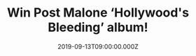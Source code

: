 ---
campaign-uuid: "c-229290b5-efbd-49e0-8e72-751addf88ded"
type: "Competition"
category: "Music"
date: "2019-09-13T09:00:00.000Z"
end-date: "2019-10-13T23:59:00.000Z"
disable-form: false
is_promoted: false
has_entry_page: true
title: "Win Post Malone ‘Hollywood's Bleeding’ album!"
competition-description: "<p>Calling all Post Malone fans! Get ready because Malone’\
  s third brand new album: ‘Hollywood’s Bleeding’ is finally here and we have one\
  \ copy to give away for you. Enemies, Allergic, Circles… are some of his brand new\
  \ songs you will love.</p>\n<p>Want it? Click below for a chance to win.</p>\n"
hero-header: "Win Post Malone ‘Hollywood's Bleeding’ album!"
terms-confirmation: "N/A"
banner-img: "https://assets.expresslyapp.com/asset-1c740939-3757-4b48-bd9a-a60b988ba891.jpg"
logo-left-href: "aaa.nme.com"
logo-left-image: "https://assets.expresslyapp.com/asset-086cd16f-9d3c-4fa2-a10d-d5f18c56833f.jpg"
logo-left-title: "NME AAA"
bg-image-hero: "https://assets.expresslyapp.com/asset-3a436d9b-9257-45de-8663-4e02b3cfddfa.jpg"
bg-image-first: "https://assets.expresslyapp.com/asset-d6dbf16c-4498-46bf-af77-799e165e6d42.jpg"
section1-content: "<p>’Hollywood’s Bleeding is the third studio album by the American\
  \ rapper, Post Malone, the follow up to 2018's 'beerbongs & bentleys’. A brand new\
  \ album full of amazing collaborations such as Travis Scott, Ozzy Osbourne, Future,\
  \ Halsey… and many more.</p>\n<p>We are giving away one copy of Post Malone’s record\
  \ album to one lucky member to win. Want it? Think no more and enter the form below\
  \ for a chance of taking it home with you.</p>\n<p>Good luck!</p>\n"
entry-title: "Win Post Malone ‘Hollywood's Bleeding’ album!"
entry-content: "<p>Enter the draw to win Post Malone ‘Hollywood's Bleeding’ album\
  \ by completing the form below before 23:59 on the 13th of October 2019.</p>\n"
has-winner: true
winner-title: "CONGRATULATIONS to Stephen H. who won Post Malone's album!"
winner-banner: "https://assets.expresslyapp.com/asset-0223e88b-c477-45c1-98c5-f1dc09c78e78.jpg"
prize-description: "Post Malone ‘Hollywood's Bleeding’ album"
special-conditions: "Multiple entries are allowed up to one every day.\r\n\r\nThis\
  \ competition is also available on: http://club.expressly.io/competitons/post-malone-album-giveaway"
country-restrictions:
- "GB"
---